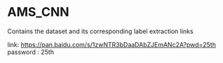 # AMS_CNN
Contains the dataset and its corresponding label extraction links

 link: https://pan.baidu.com/s/1zwNTR3bDaaDAbZJEmANc2A?pwd=25th 
 password  : 25th

